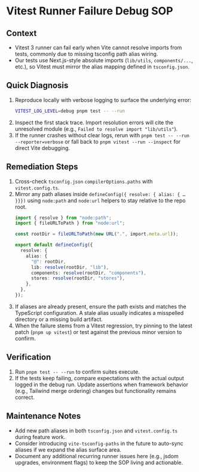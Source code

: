 # Vitest Runner Failure Debug SOP

## Context
- Vitest 3 runner can fail early when Vite cannot resolve imports from tests, commonly due to missing tsconfig path alias wiring.
- Our tests use Next.js-style absolute imports (`lib/utils`, `components/...`, etc.), so Vitest must mirror the alias mapping defined in `tsconfig.json`.

## Quick Diagnosis
1. Reproduce locally with verbose logging to surface the underlying error:
   ```bash
   VITEST_LOG_LEVEL=debug pnpm test -- --run
   ```
2. Inspect the first stack trace. Import resolution errors will cite the unresolved module (e.g., `Failed to resolve import "lib/utils"`).
3. If the runner crashes without clear logs, rerun with `pnpm test -- --run --reporter=verbose` or fall back to `pnpm vitest --run --inspect` for direct Vite debugging.

## Remediation Steps
1. Cross-check `tsconfig.json` `compilerOptions.paths` with `vitest.config.ts`.
2. Mirror any path aliases inside `defineConfig({ resolve: { alias: { … }}})` using `node:path` and `node:url` helpers to stay relative to the repo root.
   ```ts
   import { resolve } from "node:path";
   import { fileURLToPath } from "node:url";

   const rootDir = fileURLToPath(new URL(".", import.meta.url));

   export default defineConfig({
     resolve: {
       alias: {
         "@": rootDir,
         lib: resolve(rootDir, "lib"),
         components: resolve(rootDir, "components"),
         stores: resolve(rootDir, "stores"),
       },
     },
   });
   ```
3. If aliases are already present, ensure the path exists and matches the TypeScript configuration. A stale alias usually indicates a misspelled directory or a missing build artifact.
4. When the failure stems from a Vitest regression, try pinning to the latest patch (`pnpm up vitest`) or test against the previous minor version to confirm.

## Verification
1. Run `pnpm test -- --run` to confirm suites execute.
2. If the tests keep failing, compare expectations with the actual output logged in the debug run. Update assertions when framework behavior (e.g., Tailwind merge ordering) changes but functionality remains correct.

## Maintenance Notes
- Add new path aliases in both `tsconfig.json` and `vitest.config.ts` during feature work.
- Consider introducing `vite-tsconfig-paths` in the future to auto-sync aliases if we expand the alias surface area.
- Document any additional recurring runner issues here (e.g., jsdom upgrades, environment flags) to keep the SOP living and actionable.
